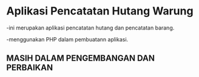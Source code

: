 # Aplikasi Pencatatan Hutang Warung

-ini merupakan aplikasi pencatatan hutang dan pencatatan barang.

-menggunakan PHP dalam pembuatann aplikasi.


## MASIH DALAM PENGEMBANGAN DAN PERBAIKAN

